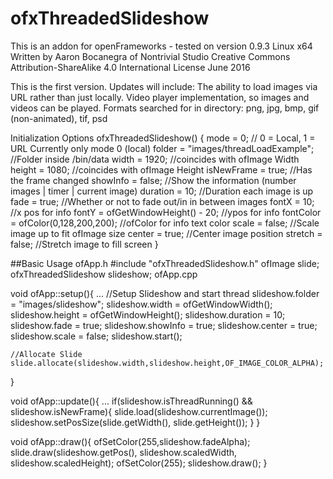 # ofxThreadedSlideshow

 This is an addon for openFrameworks - tested on version 0.9.3 Linux x64
 Written by Aaron Bocanegra of Nontrivial Studio
 Creative Commons Attribution-ShareAlike 4.0 International License
 June 2016

 This is the first version. Updates will include:
    The ability to load images via URL rather than just locally.
    Video player implementation, so images and videos can be played.
 Formats searched for in directory: png, jpg, bmp, gif (non-animated), tif, psd    
 
 Initialization Options 
    ofxThreadedSlideshow()
    {
        mode = 0; // 0 = Local, 1 = URL Currently only mode 0 (local)
        folder = "images/threadLoadExample"; //Folder inside /bin/data
        width = 1920;        //coincides with ofImage Width
        height = 1080;       //coincides with ofImage Height
        isNewFrame = true;   //Has the frame changed
        showInfo = false;    //Show the information (number images | timer | current image)
        duration = 10;       //Duration each image is up
        fade = true;         //Whether or not to fade out/in in between images
        fontX = 10;          //x pos for info
        fontY = ofGetWindowHeight() - 20;   //ypos for info
        fontColor = ofColor(0,128,200,200); //ofColor for info text color
        scale = false;       //Scale image up to fit ofImage size
        center = true;       //Center image position
        stretch = false;     //Stretch image to fill screen
    }
    
##Basic Usage
ofApp.h
#include "ofxThreadedSlideshow.h"
    ofImage slide;
    ofxThreadedSlideshow slideshow;
ofApp.cpp

void ofApp::setup(){
    ...
    //Setup Slideshow and start thread
    slideshow.folder = "images/slideshow";
    slideshow.width = ofGetWindowWidth();
    slideshow.height = ofGetWindowHeight();
    slideshow.duration = 10;
    slideshow.fade = true;
    slideshow.showInfo = true;
    slideshow.center = true;
    slideshow.scale = false;
    slideshow.start();

    //Allocate Slide
    slide.allocate(slideshow.width,slideshow.height,OF_IMAGE_COLOR_ALPHA);
}


void ofApp::update(){
    ...
    if(slideshow.isThreadRunning() && slideshow.isNewFrame){
       slide.load(slideshow.currentImage());
       slideshow.setPosSize(slide.getWidth(), slide.getHeight());
    }
}


void ofApp::draw(){
    ofSetColor(255,slideshow.fadeAlpha);
    slide.draw(slideshow.getPos(), slideshow.scaledWidth, slideshow.scaledHeight);
    ofSetColor(255);
    slideshow.draw();
}

